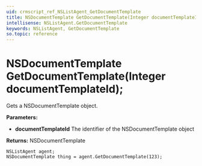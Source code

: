 ```yaml
---
uid: crmscript_ref_NSListAgent_GetDocumentTemplate
title: NSDocumentTemplate GetDocumentTemplate(Integer documentTemplateId);
intellisense: NSListAgent.GetDocumentTemplate
keywords: NSListAgent, GetDocumentTemplate
so.topic: reference
---
```


# NSDocumentTemplate GetDocumentTemplate(Integer documentTemplateId);

Gets a NSDocumentTemplate object.

**Parameters:**
 - **documentTemplateId** The identifier of the NSDocumentTemplate object

**Returns:** NSDocumentTemplate

```crmscript
NSListAgent agent;
NSDocumentTemplate thing = agent.GetDocumentTemplate(123);
```

